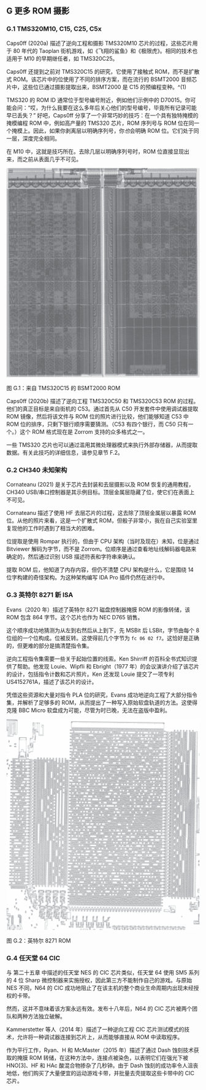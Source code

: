 ## **G 更多 ROM 摄影**

### **G.1 TMS320M10, C15, C25, C5x**

Caps0ff (2020a) 描述了逆向工程和摄影 TMS320M10 芯片的过程，这些芯片用于 80 年代的 Taoplan 街机游戏，如《飞翔的鲨鱼》和《极限虎》。相同的技术也适用于 M10 的早期继任者，如 TMS320C25。

Caps0ff 还提到之前对 TMS320C15 的研究，它使用了接触式 ROM，而不是扩散式 ROM。该芯片中的位使用了不同的排序方案，而在流行的 BSMT2000 音频芯片中，这些位已通过摄影提取出来，BSMT2000 是 C15 的预编程变种。^(1)

TMS320 的 ROM ID 通常位于型号编号附近，例如他们示例中的 D70015。你可能会问：“哎，为什么我要在这么多年后关心他们的型号编号，毕竟所有记录可能早已丢失？” 好吧，Caps0ff 分享了一个非常巧妙的技巧：在一个具有独特掩模的掩模编程 ROM 中，例如高产量的 TMS320 芯片，ROM 序列号与 ROM 位在同一个掩模上。因此，如果你剥离层以明确序列号，你*也*会明确 ROM 位。它们处于同一层，深度完全相同。

在 M10 中，这就是技巧所在。去除几层以明确序列号时，ROM 位直接显现出来，而之前从表面几乎不可见。

![图片](img/f0388-01.jpg)

图 G.1：来自 TMS320C15 的 BSMT2000 ROM

Caps0ff (2020b) 描述了逆向工程 TMS320C50 和 TMS320C53 ROM 的过程。他们的真正目标是来自街机的 C53。通过首先从 C50 开发套件中使用调试器提取 ROM 镜像，然后将该文件与 ROM 位的照片进行比较，他们能够知道 C53 中 ROM 位的排序，只剩下银行顺序需要猜测。（C53 有四个银行，而 C50 只有一个。）这个 ROM 格式现在是 Zorrom 支持的众多格式之一。

一些 TMS320 芯片也可以通过滥用其微处理器模式来执行外部存储器，从而提取数据。有关此技巧的详细信息，请参见章节 F.2。

### **G.2 CH340 未知架构**

Cornateanu (2021) 是关于芯片去封装和去层摄影以及 ROM 恢复的通用教程，CH340 USB/串口控制器是其示例目标。顶层金属层隐藏了位，使它们在表面上不可见。

Cornateanu 描述了使用 HF 去层芯片的过程，这去除了顶层金属层以暴露 ROM 位。从他的照片来看，这是一个扩散式 ROM，但骰子非常小，我在自己实验室里复现他的工作时遇到了相当大的困难。

位提取是使用 Rompar 执行的，但由于 CPU 架构（当时及现在）未知，位是通过 Bitviewer 解码为字节，而不是 Zorrom。位顺序是通过查看地址线解码器电路来确定的，然后通过识别 USB 描述符表和字符串来确认。

提取 ROM 后，他知道了内存内容，但仍不清楚 CPU 架构是什么，它是围绕 14 位字构建的奇怪架构。为这种架构编写 IDA Pro 插件仍然在进行中。

### **G.3 英特尔 8271 新 ISA**

Evans（2020 年）描述了英特尔 8271 磁盘控制器掩膜 ROM 的影像转储，该 ROM 包含 864 字节。这个芯片也作为 NEC D765 销售。

这个顺序成功地猜测为从左到右然后从上到下，先 MSBit 后 LSBit，字节由每个 8 位组的一个位构成。位被反转。这使得前几个字节为 `fc 06 02 f7`。这恰好是正确的，但更难的部分是搞清楚指令集。

逆向工程指令集需要一些关于起始位置的线索。Ken Shirriff 的百科全书式知识提供了帮助。他发现 Louie、Wipfli 和 Ebright（1977 年）的会议演讲介绍了该芯片的设计，包括指令计数和芯片照片。Ken 还发现 Louie 提交了一项专利 US4152761A，描述了该芯片的设计。

凭借这些资源和大量对指令 PLA 位的研究，Evans 成功地逆向工程了大部分指令集，并解析了足够多的 ROM，从而提出了一种写入原始软盘轨道的方法。这使得克隆 BBC Micro 软盘成为可能，尽管为时已晚，无法在盗版中盈利。

![Image](img/f0391-01.jpg)

图 G.2：英特尔 8271 ROM

### **G.4 任天堂 64 CIC**

与 第二十五章 中描述的任天堂 NES 的 CIC 芯片类似，任天堂 64 使用 SM5 系列的 4 位 Sharp 微控制器来实施授权，因此第三方不能制作自己的游戏。与原始 NES 不同，N64 的 CIC 成功地阻止了在该主机的整个商业生命周期内出现未经授权的卡带。

然而，这并不意味着该方案永远有效。发布十八年后，N64 的 CIC 芯片被两个团队和两种方法独立破解。

Kammerstetter 等人（2014 年）描述了一种逆向工程 CIC 芯片测试模式的技术，允许将一种调试器连接到芯片上，从而能够直接从 ROM 中读取程序。

作为平行工作，Ryan、H 和 McMaster（2015 年）描述了通过 Dash 蚀刻技术获取的掩膜 ROM 转储，在这种方法中，连接点被染色，以表明它们在强光下被 HNO[3]、HF 和 HAc 酸混合物掺杂了几秒钟。由于 Dash 蚀刻的成功率令人沮丧地低，他们购买了大量便宜的运动游戏卡带，并批量去壳提取这些卡带中的 CIC 芯片。
